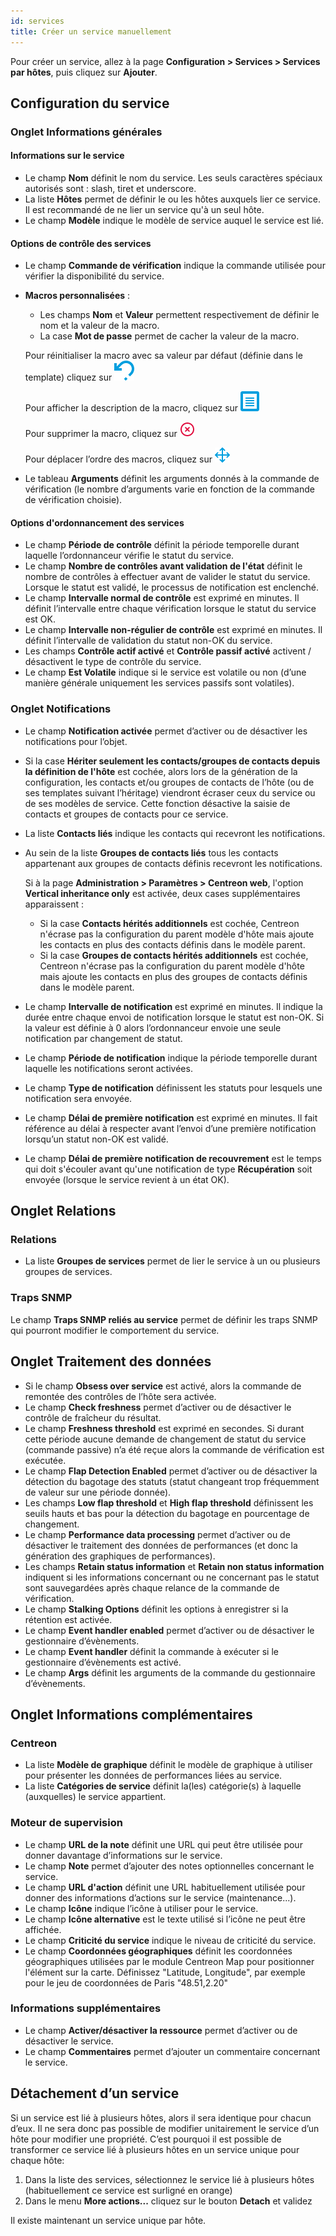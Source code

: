 ```yaml
---
id: services
title: Créer un service manuellement
---
```


Pour créer un service, allez à la page **Configuration > Services > Services par hôtes**, puis cliquez sur **Ajouter**.

## Configuration du service

### Onglet Informations générales

#### Informations sur le service

* Le champ **Nom** définit le nom du service. Les seuls caractères spéciaux autorisés sont : slash, tiret et underscore.
* La liste **Hôtes** permet de définir le ou les hôtes auxquels lier ce service. Il est recommandé de ne lier un service qu'à un seul hôte.
* Le champ **Modèle** indique le modèle de service auquel le service est lié.

#### Options de contrôle des services

* Le champ **Commande de vérification** indique la commande utilisée pour vérifier la disponibilité du service.
* **Macros personnalisées** :
   * Les champs **Nom** et **Valeur** permettent respectivement de définir le nom et la valeur de la macro.
   * La case **Mot de passe** permet de cacher la valeur de la macro.

   Pour réinitialiser la macro avec sa valeur par défaut (définie dans le template) cliquez sur ![image](../../assets/configuration/common/undo.png#thumbnail1)

   Pour afficher la description de la macro, cliquez sur ![image](../../assets/configuration/common/description.png#thumbnail1)

   Pour supprimer la macro, cliquez sur ![image](../../assets/configuration/common/delete.png#thumbnail1)

   Pour déplacer l’ordre des macros, cliquez sur ![image](../../assets/configuration/common/move.png#thumbnail1)
* Le tableau **Arguments** définit les arguments donnés à la commande de vérification (le nombre d’arguments varie en
  fonction de la commande de vérification choisie).

#### Options d'ordonnancement des services

* Le champ **Période de contrôle** définit la période temporelle durant laquelle l’ordonnanceur vérifie le statut du service.
* Le champ **Nombre de contrôles avant validation de l'état** définit le nombre de contrôles à effectuer avant de valider le statut du service.
  Lorsque le statut est validé, le processus de notification est enclenché.
* Le champ **Intervalle normal de contrôle** est exprimé en minutes. Il définit l’intervalle entre chaque vérification lorsque
  le statut du service est OK.
* Le champ **Intervalle non-régulier de contrôle** est exprimé en minutes. Il définit l’intervalle de validation du statut non-OK du service.
* Les champs **Contrôle actif activé** et **Contrôle passif activé** activent / désactivent le type de contrôle du service.
* Le champ **Est Volatile**  indique si le service est volatile ou non (d’une manière générale uniquement les services
  passifs sont volatiles).

### Onglet Notifications

* Le champ **Notification activée** permet d’activer ou de désactiver les notifications pour l’objet.
* Si la case **Hériter seulement les contacts/groupes de contacts depuis la définition de l'hôte** est cochée, alors lors de la génération de la
  configuration, les contacts et/ou groupes de contacts de l’hôte (ou de ses templates suivant l’héritage) viendront
  écraser ceux du service ou de ses modèles de service. Cette fonction désactive la saisie de contacts et groupes de
  contacts pour ce service.

* La liste **Contacts liés** indique les contacts qui recevront les notifications.
* Au sein de la liste **Groupes de contacts liés** tous les contacts appartenant aux groupes de contacts définis recevront
  les notifications.

  Si à la page **Administration > Paramètres > Centreon web**, l'option **Vertical inheritance only** est activée, deux cases supplémentaires apparaissent :

    * Si la case **Contacts hérités additionnels** est cochée, Centreon n'écrase pas la configuration du parent modèle d'hôte
  mais ajoute les contacts en plus des contacts définis dans le modèle parent.
    * Si la case **Groupes de contacts hérités additionnels** est cochée, Centreon n'écrase pas la configuration du parent modèle d'hôte
  mais ajoute les contacts en plus des groupes de contacts définis dans le modèle parent.

* Le champ **Intervalle de notification** est exprimé en minutes. Il indique la durée entre chaque envoi de notification
  lorsque le statut est non-OK. Si la valeur est définie à 0 alors l’ordonnanceur envoie une seule notification par
  changement de statut.
* Le champ **Période de notification**  indique la période temporelle durant laquelle les notifications seront activées.
* Le champ **Type de notification** définissent les statuts pour lesquels une notification sera envoyée.
* Le champ **Délai de première notification** est exprimé en minutes. Il fait référence au délai à respecter avant l’envoi
  d’une première notification lorsqu’un statut non-OK est validé.
* Le champ **Délai de première notification de recouvrement** est le temps qui doit s'écouler avant qu'une notification de type **Récupération** soit envoyée (lorsque le service revient à un état OK).

## Onglet Relations

### Relations

* La liste **Groupes de services** permet de lier le service à un ou plusieurs groupes de services.

### Traps SNMP

Le champ **Traps SNMP reliés au service** permet de définir les traps SNMP qui pourront modifier le comportement du service.

## Onglet Traitement des données

* Si le champ **Obsess over service** est activé, alors la commande de remontée des contrôles de l’hôte sera activée.
* Le champ **Check freshness** permet d’activer ou de désactiver le contrôle de fraîcheur du résultat.
* Le champ **Freshness threshold** est exprimé en secondes. Si durant cette période aucune demande de changement de
  statut du service (commande passive) n’a été reçue alors la commande de vérification est exécutée.
* Le champ **Flap Detection Enabled** permet d’activer ou de désactiver la détection du bagotage des statuts (statut
  changeant trop fréquemment de valeur sur une période donnée).
* Les champs **Low flap threshold** et **High flap threshold** définissent les seuils hauts et bas pour la détection du
  bagotage en pourcentage de changement.
* Le champ **Performance data processing** permet d’activer ou de désactiver le traitement des données de performances
  (et donc la génération des graphiques de performances).
* Les champs **Retain status information** et **Retain non status information** indiquent si les informations
  concernant ou ne concernant pas le statut sont sauvegardées après chaque relance de la commande de vérification.
* Le champ **Stalking Options** définit les options à enregistrer si la rétention est activée.
* Le champ **Event handler enabled** permet d’activer ou de désactiver le gestionnaire d’évènements.
* Le champ **Event handler** définit la commande à exécuter si le gestionnaire d’évènements est activé.
* Le champ **Args** définit les arguments de la commande du gestionnaire d’évènements.

## Onglet Informations complémentaires

### Centreon

* La liste **Modèle de graphique** définit le modèle de graphique à utiliser pour présenter les données de performances
  liées au service.
* La liste **Catégories de service** définit la(les) catégorie(s) à laquelle (auxquelles) le service appartient.

### Moteur de supervision

* Le champ **URL de la note** définit une URL qui peut être utilisée pour donner davantage d’informations sur le service.
* Le champ **Note** permet d’ajouter des notes optionnelles concernant le service.
* Le champ **URL d'action** définit une URL habituellement utilisée pour donner des informations d’actions sur le service
  (maintenance...).
* Le champ **Icône** indique l’icône à utiliser pour le service.
* Le champ **Icône alternative** est le texte utilisé si l’icône ne peut être affichée.
* Le champ **Criticité du service** indique le niveau de criticité du service.
* Le champ **Coordonnées géographiques** définit les coordonnées géographiques utilisées par le module Centreon Map pour positionner
  l'élément sur la carte. Définissez "Latitude, Longitude", par exemple pour le jeu de coordonnées de Paris "48.51,2.20"

### Informations supplémentaires

* Le champ **Activer/désactiver la ressource** permet d’activer ou de désactiver le service.
* Le champ **Commentaires** permet d’ajouter un commentaire concernant le service.

## Détachement d’un service

Si un service est lié à plusieurs hôtes, alors il sera identique pour chacun d’eux. Il ne sera donc pas possible de
modifier unitairement le service d’un hôte pour modifier une propriété. C’est pourquoi il est possible de transformer
ce service lié à plusieurs hôtes en un service unique pour chaque hôte:

1. Dans la liste des services, sélectionnez le service lié à plusieurs hôtes (habituellement ce service est surligné en
  orange)
2. Dans le menu **More actions...** cliquez sur le bouton **Detach** et validez

Il existe maintenant un service unique par hôte.
